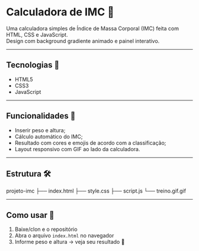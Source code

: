 # Calculadora de IMC 🧮

Uma calculadora simples de Índice de Massa Corporal (IMC) feita com HTML, CSS e JavaScript.  
Design com background gradiente animado e painel interativo.

---

##  Tecnologias 🔦
- HTML5  
- CSS3  
- JavaScript  

---

##  Funcionalidades 📑
- Inserir peso e altura; 
- Cálculo automático do IMC;
- Resultado com cores e emojis de acordo com a classificação; 
- Layout responsivo com GIF ao lado da calculadora.

---

##  Estrutura 🛠

 projeto-imc
├── index.html
├── style.css
├── script.js
└── treino.gif.gif


---

##  Como usar 🔗
1. Baixe/clon e o repositório  
2. Abra o arquivo `index.html` no navegador  
3. Informe peso e altura → veja seu resultado 🥳

